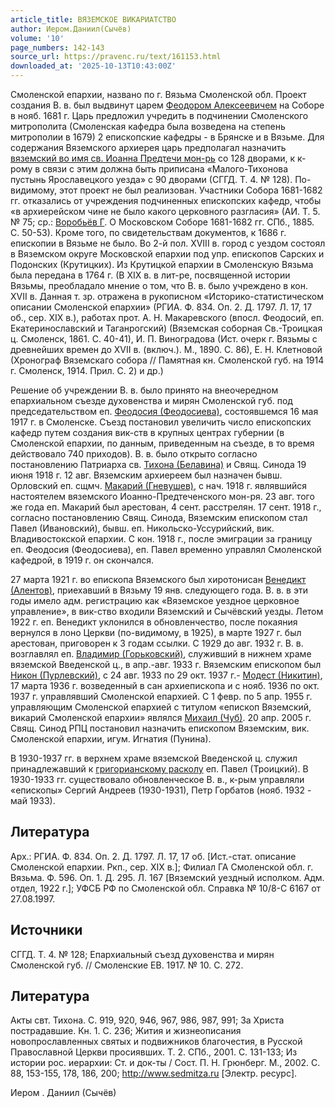 ```yaml
---
article_title: ВЯЗЕМСКОЕ ВИКАРИАТСТВО
author: Иером.Даниил(Сычёв)
volume: '10'
page_numbers: 142-143
source_url: https://pravenc.ru/text/161153.html
downloaded_at: '2025-10-13T10:43:00Z'
---
```


Смоленской епархии, названо по г. Вязьма Смоленской обл. Проект создания В. в. был выдвинут царем [Феодором Алексеевичем](<https://pravenc.ru/text/Феодор Алексеевич.html>) на Соборе в нояб. 1681 г. Царь предложил учредить в подчинении Смоленского митрополита (Смоленская кафедра была возведена на степень митрополии в 1679) 2 епископские кафедры - в Брянске и в Вязьме. Для содержания Вяземского архиерея царь предполагал назначить [вяземский во имя св. Иоанна Предтечи мон-рь](<https://pravenc.ru/text/вяземский во имя св  Иоанна Предтечи мон-рь.html>) со 128 дворами, к к-рому в связи с этим должна быть приписана «Малого-Тихонова пустынь Ярославецкого уезда» с 90 дворами (СГГД. Т. 4. № 128). По-видимому, этот проект не был реализован. Участники Собора 1681-1682 гг. отказались от учреждения подчиненных епископских кафедр, чтобы «в архиерейском чине не было какого церковного разгласия» (АИ. Т. 5. № 75; ср.: [Воробьёв Г](<https://pravenc.ru/text/Воробьёв Г.html>). О Московском Соборе 1681-1682 гг. СПб., 1885. С. 50-53). Кроме того, по свидетельствам документов, к 1686 г. епископии в Вязьме не было. Во 2-й пол. XVIII в. город с уездом состоял в Вяземском округе Московской епархии под упр. епископов Сарских и Подонских (Крутицких). Из Крутицкой епархии в Смоленскую Вязьма была передана в 1764 г. (В XIX в. в лит-ре, посвященной истории Вязьмы, преобладало мнение о том, что В. в. было учреждено в кон. XVII в. Данная т. зр. отражена в рукописном «Историко-статистическом описании Смоленской епархии» (РГИА. Ф. 834. Оп. 2. Д. 1797. Л. 17, 17 об., сер. XIX в.), работах прот. А. Н. Макаревского (впосл. Феодосий, еп. Екатеринославский и Таганрогский) (Вяземская соборная Св.-Троицкая ц. Смоленск, 1861. С. 40-41), И. П. Виноградова (Ист. очерк г. Вязьмы с древнейших времен до XVII в. (включ.). М., 1890. С. 86), Е. Н. Клетновой (Хронограф Вяземскаго собора // Памятная кн. Смоленской губ. на 1914 г. Смоленск, 1914. Прил. С. 2) и др.)

Решение об учреждении В. в. было принято на внеочередном епархиальном съезде духовенства и мирян Смоленской губ. под председательством еп. [Феодосия (Феодосиева)](<https://pravenc.ru/text/Феодосия (Феодосиева).html>), состоявшемся 16 мая 1917 г. в Смоленске. Съезд постановил увеличить число епископских кафедр путем создания вик-ств в крупных центрах губернии (в Смоленской епархии, по данным, приведенным на съезде, в то время действовало 740 приходов). В. в. было открыто согласно постановлению Патриарха св. [Тихона (Белавина)](<https://pravenc.ru/text/Тихона (Белавина).html>) и Свящ. Синода 19 июня 1918 г. 12 авг. Вяземским архиереем был назначен бывш. Орловский еп. сщмч. [Макарий (Гневушев)](<https://pravenc.ru/text/Макарий (Гневушев).html>), с нач. 1918 г. являвшийся настоятелем вяземского Иоанно-Предтеченского мон-ря. 23 авг. того же года еп. Макарий был арестован, 4 сент. расстрелян. 17 сент. 1918 г., согласно постановлению Свящ. Синода, Вяземским епископом стал Павел (Ивановский), бывш. еп. Никольско-Уссурийский, вик. Владивостокской епархии. С кон. 1918 г., после эмиграции за границу еп. Феодосия (Феодосиева), еп. Павел временно управлял Смоленской кафедрой, в 1919 г. он скончался.

27 марта 1921 г. во епископа Вяземского был хиротонисан [Венедикт (Алентов)](<https://pravenc.ru/text/Венедикт (Алентов).html>), приехавший в Вязьму 19 янв. следующего года. В. в. в эти годы имело адм. регистрацию как «Вяземское уездное церковное управление», в вик-ство входили Вяземский и Сычёвский уезды. Летом 1922 г. еп. Венедикт уклонился в обновленчество, после покаяния вернулся в лоно Церкви (по-видимому, в 1925), в марте 1927 г. был арестован, приговорен к 3 годам ссылки. С 1929 до авг. 1932 г. В. в. возглавлял еп. [Владимир (Горьковский)](<https://pravenc.ru/text/Владимир (Горьковский).html>), служивший в нижнем храме вяземской Введенской ц., в апр.-авг. 1933 г. Вяземским епископом был [Никон (Пурлевский)](<https://pravenc.ru/text/Никон (Пурлевский).html>), с 24 авг. 1933 по 29 окт. 1937 г.- [Модест (Никитин)](<https://pravenc.ru/text/Модест (Никитин).html>), 17 марта 1936 г. возведенный в сан архиепископа и с нояб. 1936 по окт. 1937 г. управлявший Смоленской епархией. С 1 февр. по 5 апр. 1955 г. управляющим Смоленской епархией с титулом «епископ Вяземский, викарий Смоленской епархии» являлся [Михаил (Чуб)](<https://pravenc.ru/text/Михаил (Чуб).html>). 20 апр. 2005 г. Свящ. Синод РПЦ постановил назначить епископом Вяземским, вик. Смоленской епархии, игум. Игнатия (Пунина).

В 1930-1937 гг. в верхнем храме вяземской Введенской ц. служил принадлежавший к [григорианскому расколу](<https://pravenc.ru/text/григорианскому расколу.html>) еп. Павел (Троицкий). В 1930-1933 гг. существовало обновленческое В. в., к-рым управляли «епископы» Сергий Андреев (1930-1931), Петр Горбатов (нояб. 1932 - май 1933).

## Литература

Арх.: РГИА. Ф. 834. Оп. 2. Д. 1797. Л. 17, 17 об. [Ист.-стат. описание Смоленской епархии. Ркп., сер. XIX в.]; Филиал ГА Смоленской обл. г. Вязьма. Ф. 596. Оп. 1. Д. 295. Л. 167 [Вяземский уездный исполком. Адм. отдел, 1922 г.]; УФСБ РФ по Смоленской обл. Справка № 10/8-С 6167 от 27.08.1997.

## Источники

СГГД. Т. 4. № 128; Епархиальный съезд духовенства и мирян Смоленской губ. // Смоленские ЕВ. 1917. № 10. С. 272.

## Литература

Акты свт. Тихона. С. 919, 920, 946, 967, 986, 987, 991; За Христа пострадавшие. Кн. 1. С. 236; Жития и жизнеописания новопрославленных святых и подвижников благочестия, в Русской Православной Церкви просиявших. Т. 2. СПб., 2001. С. 131-133; Из истории рос. иерархии: Ст. и док-ты / Сост. П. Н. Грюнберг. М., 2002. С. 88, 153-155, 178, 186, 200; http://www.sedmitza.ru [Электр. ресурс].

Иером .  Даниил   (Сычёв)
